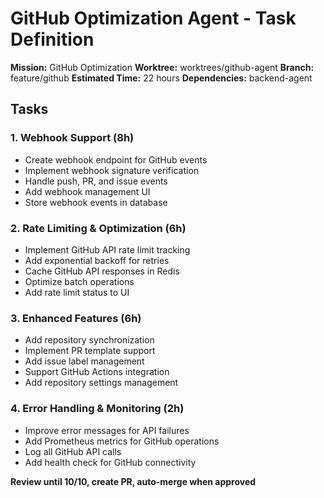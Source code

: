 # GitHub Optimization Agent - Task Definition

**Mission:** GitHub Optimization
**Worktree:** worktrees/github-agent
**Branch:** feature/github
**Estimated Time:** 22 hours
**Dependencies:** backend-agent

## Tasks

### 1. Webhook Support (8h)
- Create webhook endpoint for GitHub events
- Implement webhook signature verification
- Handle push, PR, and issue events
- Add webhook management UI
- Store webhook events in database

### 2. Rate Limiting & Optimization (6h)
- Implement GitHub API rate limit tracking
- Add exponential backoff for retries
- Cache GitHub API responses in Redis
- Optimize batch operations
- Add rate limit status to UI

### 3. Enhanced Features (6h)
- Add repository synchronization
- Implement PR template support
- Add issue label management
- Support GitHub Actions integration
- Add repository settings management

### 4. Error Handling & Monitoring (2h)
- Improve error messages for API failures
- Add Prometheus metrics for GitHub operations
- Log all GitHub API calls
- Add health check for GitHub connectivity

**Review until 10/10, create PR, auto-merge when approved**

